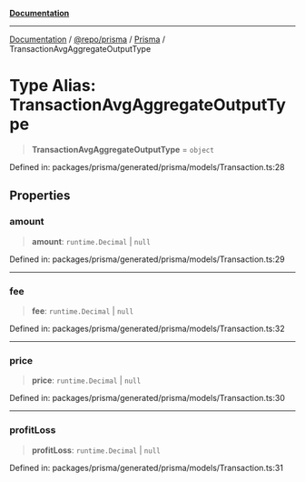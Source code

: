 [**Documentation**](../../../../../README.md)

***

[Documentation](../../../../../README.md) / [@repo/prisma](../../../README.md) / [Prisma](../README.md) / TransactionAvgAggregateOutputType

# Type Alias: TransactionAvgAggregateOutputType

> **TransactionAvgAggregateOutputType** = `object`

Defined in: packages/prisma/generated/prisma/models/Transaction.ts:28

## Properties

### amount

> **amount**: `runtime.Decimal` \| `null`

Defined in: packages/prisma/generated/prisma/models/Transaction.ts:29

***

### fee

> **fee**: `runtime.Decimal` \| `null`

Defined in: packages/prisma/generated/prisma/models/Transaction.ts:32

***

### price

> **price**: `runtime.Decimal` \| `null`

Defined in: packages/prisma/generated/prisma/models/Transaction.ts:30

***

### profitLoss

> **profitLoss**: `runtime.Decimal` \| `null`

Defined in: packages/prisma/generated/prisma/models/Transaction.ts:31

